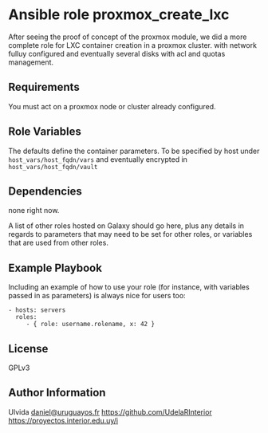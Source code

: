 Ansible role proxmox_create_lxc
=========

After seeing the proof of concept of the proxmox module, we did a more complete role for LXC container creation in a proxmox cluster. with network fulluy configured and eventually several disks with acl and quotas management. 

Requirements
------------

You must act on a proxmox node or cluster already configured. 

Role Variables
--------------

The defaults define the container parameters. To be specified by host under `host_vars/host_fqdn/vars` and eventually encrypted in `host_vars/host_fqdn/vault`

Dependencies
------------

none right now. 

A list of other roles hosted on Galaxy should go here, plus any details in regards to parameters that may need to be set for other roles, or variables that are used from other roles.

Example Playbook
----------------

Including an example of how to use your role (for instance, with variables passed in as parameters) is always nice for users too:

    - hosts: servers
      roles:
         - { role: username.rolename, x: 42 }

License
-------

GPLv3

Author Information
------------------

Ulvida daniel@uruguayos.fr
https://github.com/UdelaRInterior
https://proyectos.interior.edu.uy/i